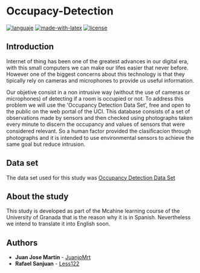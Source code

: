 # Occupacy-Detection
[![languaje](https://img.shields.io/badge/languaje-python-blue)](https://www.python.org/)
[![made-with-latex](https://img.shields.io/badge/Made%20with-LaTeX-1f425f.svg)](https://www.latex-project.org/)
[![license](https://img.shields.io/github/license/JuanjoMrt/Occupacy-Detection)](https://github.com/JuanjoMrt/Occupacy-Detection/blob/master/LICENSE)

## Introduction
Internet of thing has been one of the greatest advances in our digital era, with this small computers we can make our lifes easier that never before. However one of the biggest concerns about this technology is that they tipically rely on cameras and microphones to provide us useful information.

Our objetive consist in a non intrusive way (without the use of cameras or microphones) of detecting if a room is occupied or not. To address this problem we will use the 'Occupancy Detection Data Set', free and open to the public on the web portal of the UCI.
This database consists of a set of observations made by sensors and then checked using photographs taken every minute to discern the occupancy and values of sensors that were considered relevant. So a human factor provided the clasiﬁcacíon through photographs and it is intended to use environmental sensors to achieve the same goal but reduce intrusion.

## Data set 
The data set used for this study was [Occupancy Detection Data Set](https://archive.ics.uci.edu/ml/datasets/Occupancy+Detection+/)

## About the study
This study is developed as part of the Mcahine learning course of the University of Granada that is the reason why it is in Spanish. Nevertheless we intend to translate it into English soon.

## Authors
* **Juan Jose Martín** - [JuanjoMrt](https://github.com/JuanjoMrt)
* **Rafael Sanjuan** - [Less122](https://github.com/Less122)
